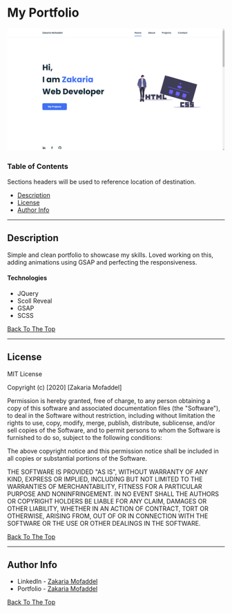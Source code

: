 # My Portfolio

![Project Image](assets/img/portfolioscreen.png)

### Table of Contents

Sections headers will be used to reference location of destination.

- [Description](#description)
- [License](#license)
- [Author Info](#author-info)

---

## Description

Simple and clean portfolio to showcase my skills. Loved working on this, adding animations using GSAP and perfecting the responsiveness.

#### Technologies

- JQuery
- Scoll Reveal
- GSAP
- SCSS

[Back To The Top](#book-scanner-web-app)

---

## License

MIT License

Copyright (c) [2020] [Zakaria Mofaddel]

Permission is hereby granted, free of charge, to any person obtaining a copy
of this software and associated documentation files (the "Software"), to deal
in the Software without restriction, including without limitation the rights
to use, copy, modify, merge, publish, distribute, sublicense, and/or sell
copies of the Software, and to permit persons to whom the Software is
furnished to do so, subject to the following conditions:

The above copyright notice and this permission notice shall be included in all
copies or substantial portions of the Software.

THE SOFTWARE IS PROVIDED "AS IS", WITHOUT WARRANTY OF ANY KIND, EXPRESS OR
IMPLIED, INCLUDING BUT NOT LIMITED TO THE WARRANTIES OF MERCHANTABILITY,
FITNESS FOR A PARTICULAR PURPOSE AND NONINFRINGEMENT. IN NO EVENT SHALL THE
AUTHORS OR COPYRIGHT HOLDERS BE LIABLE FOR ANY CLAIM, DAMAGES OR OTHER
LIABILITY, WHETHER IN AN ACTION OF CONTRACT, TORT OR OTHERWISE, ARISING FROM,
OUT OF OR IN CONNECTION WITH THE SOFTWARE OR THE USE OR OTHER DEALINGS IN THE
SOFTWARE.

[Back To The Top](#book-scanner-web-app)

---

## Author Info

- LinkedIn - [Zakaria Mofaddel](https://www.linkedin.com/in/zakaria-mofaddel-171351181/)
- Portfolio - [Zakaria Mofaddel](https://zakariamofaddel.netlify.app/)

[Back To The Top](#book-scanner-web-app)
